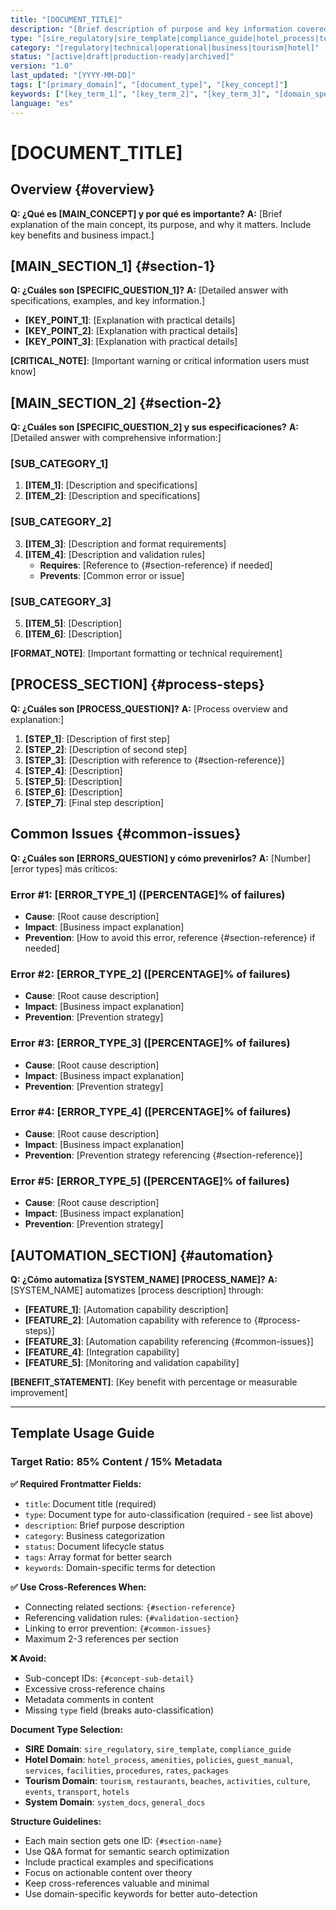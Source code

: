 ```yaml
---
title: "[DOCUMENT_TITLE]"
description: "[Brief description of purpose and key information covered]"
type: "[sire_regulatory|sire_template|compliance_guide|hotel_process|tourism|restaurants|beaches|activities|culture|events|amenities|policies|guest_manual|services|facilities|procedures|rates|packages|transport|hotels|system_docs|general_docs]"
category: "[regulatory|technical|operational|business|tourism|hotel]"
status: "[active|draft|production-ready|archived]"
version: "1.0"
last_updated: "[YYYY-MM-DD]"
tags: ["[primary_domain]", "[document_type]", "[key_concept]"]
keywords: ["[key_term_1]", "[key_term_2]", "[key_term_3]", "[domain_specific_term]"]
language: "es"
---
```


# [DOCUMENT_TITLE]

## Overview {#overview}

**Q: ¿Qué es [MAIN_CONCEPT] y por qué es importante?**
**A:** [Brief explanation of the main concept, its purpose, and why it matters. Include key benefits and business impact.]

## [MAIN_SECTION_1] {#section-1}

**Q: ¿Cuáles son [SPECIFIC_QUESTION_1]?**
**A:** [Detailed answer with specifications, examples, and key information.]

- **[KEY_POINT_1]**: [Explanation with practical details]
- **[KEY_POINT_2]**: [Explanation with practical details] 
- **[KEY_POINT_3]**: [Explanation with practical details]

**[CRITICAL_NOTE]**: [Important warning or critical information users must know]

## [MAIN_SECTION_2] {#section-2}

**Q: ¿Cuáles son [SPECIFIC_QUESTION_2] y sus especificaciones?**
**A:** [Detailed answer with comprehensive information:]

### [SUB_CATEGORY_1]
1. **[ITEM_1]**: [Description and specifications]
2. **[ITEM_2]**: [Description and specifications]

### [SUB_CATEGORY_2]  
3. **[ITEM_3]**: [Description and format requirements]
4. **[ITEM_4]**: [Description and validation rules]
   - **Requires**: [Reference to {#section-reference} if needed]
   - **Prevents**: [Common error or issue]

### [SUB_CATEGORY_3]
5. **[ITEM_5]**: [Description]
6. **[ITEM_6]**: [Description]

**[FORMAT_NOTE]**: [Important formatting or technical requirement]

## [PROCESS_SECTION] {#process-steps}

**Q: ¿Cuáles son [PROCESS_QUESTION]?**
**A:** [Process overview and explanation:]

1. **[STEP_1]**: [Description of first step]
2. **[STEP_2]**: [Description of second step]
3. **[STEP_3]**: [Description with reference to {#section-reference}]
4. **[STEP_4]**: [Description]
5. **[STEP_5]**: [Description]
6. **[STEP_6]**: [Description]
7. **[STEP_7]**: [Final step description]

## Common Issues {#common-issues}

**Q: ¿Cuáles son [ERRORS_QUESTION] y cómo prevenirlos?**
**A:** [Number] [error types] más críticos:

### Error #1: [ERROR_TYPE_1] ([PERCENTAGE]% of failures)
- **Cause**: [Root cause description]
- **Impact**: [Business impact explanation]
- **Prevention**: [How to avoid this error, reference {#section-reference} if needed]

### Error #2: [ERROR_TYPE_2] ([PERCENTAGE]% of failures)  
- **Cause**: [Root cause description]
- **Impact**: [Business impact explanation]
- **Prevention**: [Prevention strategy]

### Error #3: [ERROR_TYPE_3] ([PERCENTAGE]% of failures)
- **Cause**: [Root cause description]
- **Impact**: [Business impact explanation]
- **Prevention**: [Prevention strategy]

### Error #4: [ERROR_TYPE_4] ([PERCENTAGE]% of failures)
- **Cause**: [Root cause description]
- **Impact**: [Business impact explanation]
- **Prevention**: [Prevention strategy referencing {#section-reference}]

### Error #5: [ERROR_TYPE_5] ([PERCENTAGE]% of failures)
- **Cause**: [Root cause description]
- **Impact**: [Business impact explanation]
- **Prevention**: [Prevention strategy]

## [AUTOMATION_SECTION] {#automation}

**Q: ¿Cómo automatiza [SYSTEM_NAME] [PROCESS_NAME]?**
**A:** [SYSTEM_NAME] automatizes [process description] through:

- **[FEATURE_1]**: [Automation capability description]
- **[FEATURE_2]**: [Automation capability with reference to {#process-steps}]
- **[FEATURE_3]**: [Automation capability referencing {#common-issues}]
- **[FEATURE_4]**: [Integration capability]
- **[FEATURE_5]**: [Monitoring and validation capability]

**[BENEFIT_STATEMENT]**: [Key benefit with percentage or measurable improvement]

---

## Template Usage Guide

### Target Ratio: 85% Content / 15% Metadata

**✅ Required Frontmatter Fields:**
- `title`: Document title (required)
- `type`: Document type for auto-classification (required - see list above)
- `description`: Brief purpose description
- `category`: Business categorization
- `status`: Document lifecycle status
- `tags`: Array format for better search
- `keywords`: Domain-specific terms for detection

**✅ Use Cross-References When:**
- Connecting related sections: `{#section-reference}`
- Referencing validation rules: `{#validation-section}`
- Linking to error prevention: `{#common-issues}`
- Maximum 2-3 references per section

**❌ Avoid:**
- Sub-concept IDs: `{#concept-sub-detail}`
- Excessive cross-reference chains
- Metadata comments in content
- Missing `type` field (breaks auto-classification)

**Document Type Selection:**
- **SIRE Domain**: `sire_regulatory`, `sire_template`, `compliance_guide`
- **Hotel Domain**: `hotel_process`, `amenities`, `policies`, `guest_manual`, `services`, `facilities`, `procedures`, `rates`, `packages`
- **Tourism Domain**: `tourism`, `restaurants`, `beaches`, `activities`, `culture`, `events`, `transport`, `hotels`
- **System Domain**: `system_docs`, `general_docs`

**Structure Guidelines:**
- Each main section gets one ID: `{#section-name}`
- Use Q&A format for semantic search optimization
- Include practical examples and specifications
- Focus on actionable content over theory
- Keep cross-references valuable and minimal
- Use domain-specific keywords for better auto-detection